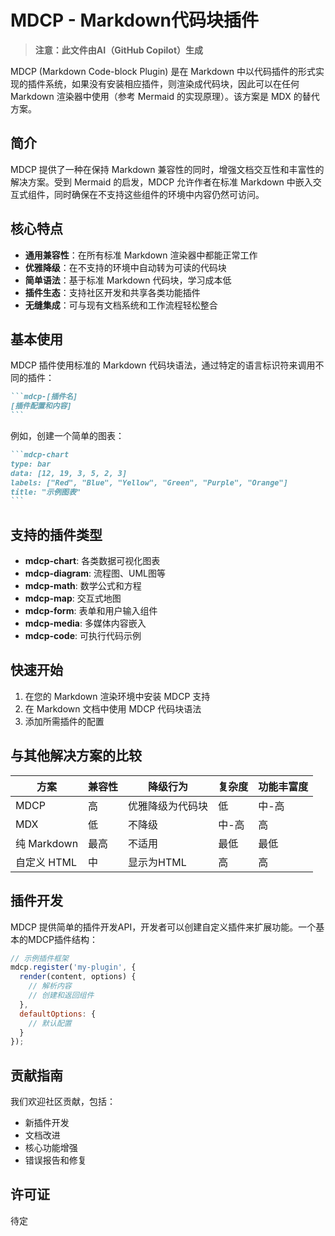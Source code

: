 # MDCP - Markdown代码块插件

> **注意：此文件由AI（GitHub Copilot）生成**

MDCP (Markdown Code-block Plugin) 是在 Markdown 中以代码插件的形式实现的插件系统，如果没有安装相应插件，则渲染成代码块，因此可以在任何 Markdown 渲染器中使用（参考 Mermaid 的实现原理）。该方案是 MDX 的替代方案。

## 简介

MDCP 提供了一种在保持 Markdown 兼容性的同时，增强文档交互性和丰富性的解决方案。受到 Mermaid 的启发，MDCP 允许作者在标准 Markdown 中嵌入交互式组件，同时确保在不支持这些组件的环境中内容仍然可访问。

## 核心特点

- **通用兼容性**：在所有标准 Markdown 渲染器中都能正常工作
- **优雅降级**：在不支持的环境中自动转为可读的代码块
- **简单语法**：基于标准 Markdown 代码块，学习成本低
- **插件生态**：支持社区开发和共享各类功能插件
- **无缝集成**：可与现有文档系统和工作流程轻松整合

## 基本使用

MDCP 插件使用标准的 Markdown 代码块语法，通过特定的语言标识符来调用不同的插件：

````markdown
```mdcp-[插件名]
[插件配置和内容]
```
````

例如，创建一个简单的图表：

````markdown
```mdcp-chart
type: bar
data: [12, 19, 3, 5, 2, 3]
labels: ["Red", "Blue", "Yellow", "Green", "Purple", "Orange"]
title: "示例图表"
```
````

## 支持的插件类型

- **mdcp-chart**: 各类数据可视化图表
- **mdcp-diagram**: 流程图、UML图等
- **mdcp-math**: 数学公式和方程
- **mdcp-map**: 交互式地图
- **mdcp-form**: 表单和用户输入组件
- **mdcp-media**: 多媒体内容嵌入
- **mdcp-code**: 可执行代码示例

## 快速开始

1. 在您的 Markdown 渲染环境中安装 MDCP 支持
2. 在 Markdown 文档中使用 MDCP 代码块语法
3. 添加所需插件的配置

## 与其他解决方案的比较

| 方案 | 兼容性 | 降级行为 | 复杂度 | 功能丰富度 |
|------|---------|----------|--------|------------|
| MDCP | 高 | 优雅降级为代码块 | 低 | 中-高 |
| MDX | 低 | 不降级 | 中-高 | 高 |
| 纯 Markdown | 最高 | 不适用 | 最低 | 最低 |
| 自定义 HTML | 中 | 显示为HTML | 高 | 高 |

## 插件开发

MDCP 提供简单的插件开发API，开发者可以创建自定义插件来扩展功能。一个基本的MDCP插件结构：

```javascript
// 示例插件框架
mdcp.register('my-plugin', {
  render(content, options) {
    // 解析内容
    // 创建和返回组件
  },
  defaultOptions: {
    // 默认配置
  }
});
```

## 贡献指南

我们欢迎社区贡献，包括：
- 新插件开发
- 文档改进
- 核心功能增强
- 错误报告和修复

## 许可证

待定
